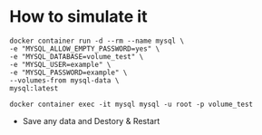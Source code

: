 # How to simulate it

```
docker container run -d --rm --name mysql \
-e "MYSQL_ALLOW_EMPTY_PASSWORD=yes" \
-e "MYSQL_DATABASE=volume_test" \
-e "MYSQL_USER=example" \
-e "MYSQL_PASSWORD=example" \
--volumes-from mysql-data \
mysql:latest
```
```
docker container exec -it mysql mysql -u root -p volume_test
```
- Save any data and Destory & Restart